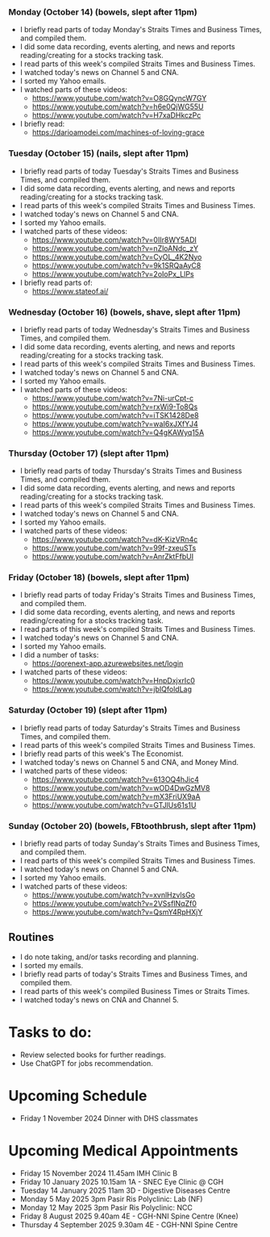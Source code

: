 ### Monday (October 14) (bowels, slept after 11pm)
- I briefly read parts of today Monday's Straits Times and Business Times, and compiled them.
- I did some data recording, events alerting, and news and reports reading/creating for a stocks tracking task.
- I read parts of this week's compiled Straits Times and Business Times.
- I watched today's news on Channel 5 and CNA.
- I sorted my Yahoo emails.
- I watched parts of these videos:
    - https://www.youtube.com/watch?v=O8GQyncW7GY
    - https://www.youtube.com/watch?v=h6e0QjWG55U
    - https://www.youtube.com/watch?v=H7xaDHkczPc
- I briefly read:
    - https://darioamodei.com/machines-of-loving-grace

### Tuesday (October 15) (nails, slept after 11pm)
- I briefly read parts of today Tuesday's Straits Times and Business Times, and compiled them.
- I did some data recording, events alerting, and news and reports reading/creating for a stocks tracking task.
- I read parts of this week's compiled Straits Times and Business Times.
- I watched today's news on Channel 5 and CNA.
- I sorted my Yahoo emails.
- I watched parts of these videos:
    - https://www.youtube.com/watch?v=0IIr8WY5ADI
    - https://www.youtube.com/watch?v=nZloANdc_zY
    - https://www.youtube.com/watch?v=CyOL_4K2Nyo
    - https://www.youtube.com/watch?v=9k1SRQaAyC8
    - https://www.youtube.com/watch?v=2oIoPx_LlPs
- I briefly read parts of:
    - https://www.stateof.ai/

### Wednesday (October 16) (bowels, shave, slept after 11pm)
- I briefly read parts of today Wednesday's Straits Times and Business Times, and compiled them.
- I did some data recording, events alerting, and news and reports reading/creating for a stocks tracking task.
- I read parts of this week's compiled Straits Times and Business Times.
- I watched today's news on Channel 5 and CNA.
- I sorted my Yahoo emails.
- I watched parts of these videos:
    - https://www.youtube.com/watch?v=7Ni-urCpt-c
    - https://www.youtube.com/watch?v=rxWi9-To8Qs
    - https://www.youtube.com/watch?v=iTSK1428De8
    - https://www.youtube.com/watch?v=waI6xJXfYJ4
    - https://www.youtube.com/watch?v=Q4gKAWyq15A

### Thursday (October 17) (slept after 11pm)
- I briefly read parts of today Thursday's Straits Times and Business Times, and compiled them.
- I did some data recording, events alerting, and news and reports reading/creating for a stocks tracking task.
- I read parts of this week's compiled Straits Times and Business Times.
- I watched today's news on Channel 5 and CNA.
- I sorted my Yahoo emails.
- I watched parts of these videos:
    - https://www.youtube.com/watch?v=dK-KizVRn4c
    - https://www.youtube.com/watch?v=99f-zxeuSTs
    - https://www.youtube.com/watch?v=AnrZktFfbUI

### Friday (October 18) (bowels, slept after 11pm)
- I briefly read parts of today Friday's Straits Times and Business Times, and compiled them.
- I did some data recording, events alerting, and news and reports reading/creating for a stocks tracking task.
- I read parts of this week's compiled Straits Times and Business Times.
- I watched today's news on Channel 5 and CNA.
- I sorted my Yahoo emails.
- I did a number of tasks:
    - https://qorenext-app.azurewebsites.net/login
- I watched parts of these videos:
    - https://www.youtube.com/watch?v=HnpDxjxrIc0
    - https://www.youtube.com/watch?v=jbIQfoldLag

### Saturday (October 19) (slept after 11pm)
- I briefly read parts of today Saturday's Straits Times and Business Times, and compiled them.
- I read parts of this week's compiled Straits Times and Business Times.
- I briefly read parts of this week's The Economist.
- I watched today's news on Channel 5 and CNA, and Money Mind.
- I watched parts of these videos:
    - https://www.youtube.com/watch?v=613OQ4hJic4
    - https://www.youtube.com/watch?v=wOD4DwGzMV8
    - https://www.youtube.com/watch?v=mX3FriUX9aA
    - https://www.youtube.com/watch?v=GTJlUs61s1U

### Sunday (October 20) (bowels, FBtoothbrush, slept after 11pm)
- I briefly read parts of today Sunday's Straits Times and Business Times, and compiled them.
- I read parts of this week's compiled Straits Times and Business Times.
- I watched today's news on Channel 5 and CNA.
- I sorted my Yahoo emails.
- I watched parts of these videos:
    - https://www.youtube.com/watch?v=xvnlHzvlsGo
    - https://www.youtube.com/watch?v=2VSsfINqZf0
    - https://www.youtube.com/watch?v=QsmY4RpHXjY



## Routines
- I do note taking, and/or tasks recording and planning.
- I sorted my emails.
- I briefly read parts of today's Straits Times and Business Times, and compiled them.
- I read parts of this week's compiled Business Times or Straits Times.
- I watched today's news on CNA and Channel 5.

# Tasks to do:
- Review selected books for further readings.
- Use ChatGPT for jobs recommendation.

# Upcoming Schedule
- Friday 1 November 2024 Dinner with DHS classmates

# Upcoming Medical Appointments
- Friday 15 November 2024 11.45am IMH Clinic B
- Friday 10 January 2025 10.15am 1A - SNEC Eye Clinic @ CGH
- Tuesday 14 January 2025 11am 3D - Digestive Diseases Centre
- Monday 5 May 2025 3pm Pasir Ris Polyclinic: Lab (NF)
- Monday 12 May 2025 3pm Pasir Ris Polyclinic: NCC
- Friday 8 August 2025 9.40am 4E - CGH-NNI Spine Centre (Knee)
- Thursday 4 September 2025 9.30am 4E - CGH-NNI Spine Centre
